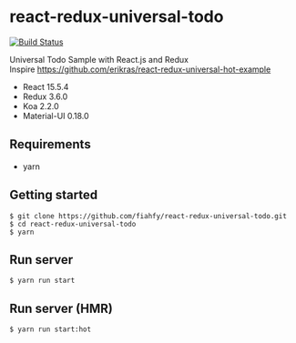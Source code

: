 # react-redux-universal-todo
[![Build Status](https://travis-ci.org/fiahfy/react-redux-universal-todo.svg?branch=master)](https://travis-ci.org/fiahfy/react-redux-universal-todo)

Universal Todo Sample with React.js and Redux  
Inspire <https://github.com/erikras/react-redux-universal-hot-example>

* React 15.5.4
* Redux 3.6.0
* Koa 2.2.0
* Material-UI 0.18.0

## Requirements
* yarn

## Getting started
```
$ git clone https://github.com/fiahfy/react-redux-universal-todo.git
$ cd react-redux-universal-todo
$ yarn
```

## Run server
```
$ yarn run start
```

## Run server (HMR)
```
$ yarn run start:hot
```
